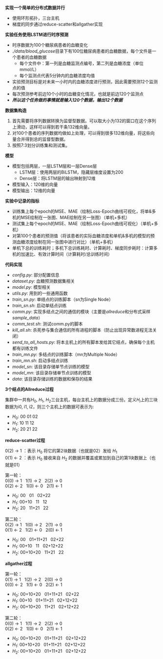 

**实现一个简单的分布式数据并行**
- 使用环形拓扑，三台主机
- 梯度的同步通过reduce-scatter和allgather实现


**实验任务使用LSTM进行时序预测**
- 时序数据为100个糖尿病患者的血糖变化
- *./data/blood_glucose*目录下有100位糖尿病患者的血糖数据，每个文件是一个患者的血糖数据
   - 每个文件中：第一列是血糖监测点编号，第二列是血糖浓度（单位mmol/L）
   - 每个监测点代表5分钟内的血糖浓度均值
- 实验预测目标是对未来一小时内的血糖浓度进行预测，因此需要预测12个监测点的值
- 每次预测参考前边10个小时的血糖变化情况，也就是前边120个监测点
- ***所以这个任务做的事情就是输入120个数据，输出12个数据***


**数据集构造**
1. 首先需要将序列数据转换为监督型数据。可以取大小为132的窗口在这个序列上滑动，这样可以得到若干条132维向量。
2. 对100个患者的序列数据均做如上处理，可以得到很多132维向量，将这些向量合并得到总的监督型数据。
3. 按照7:3划分训练集和测试集。

**模型**
- 模型包括两层，一层LSTM层和一层Dense层
    - LSTM层：使用两层的BiLSTM，隐藏层维度设置为200
    - Dense层：将LSTM层的输出映射到12维
- 模型输入：120维的向量
- 模型输出：12维的向量

**实验中记录的指标**
- 训练集上每个epoch的MSE、MAE（绘制Loss-Epoch曲线可视化，将单&多机的MSE绘制在一张图、MAE绘制在另一张图）（单机+多机）
- 测试集上每个epoch的MSE、MAE（绘制Loss-Epoch曲线可视化）（单机+多机）
- 对第100个患者的预测值（将该患者的实际血糖浓度和单机&多机的模型的预测血糖浓度绘制在同一张图中进行对比）（单机+多机）
- 单机下总的训练耗时；多机下总训练耗时、计算耗时、梯度同步耗时：计算多机的加速比、有效计算时间（计算耗时/总训练时间）

**代码实现**
- *config.py*: 部分配置信息
- *dataset.py*: 血糖预测数据集相关
- *model.py*: 模型相关
- *utils.py*: 用到的一些通用函数
- *train_sn.py*: 单结点的训练脚本（sn为Single Node）
- *train_sn.sh*: 启动单结点训练
- *comm.py*: 实现多结点之间的通信的模块（主要是*allreduce*和分布式采样*sample_data*）
- *comm_test.sh*: 测试comm.py的脚本
- *kill_all.sh*: 杀死参与集合通信的所有进程的脚本（防止出现异常数进程无法关闭）
- *send_to_all_hosts.py*: 将本主机上的所有脚本发给其它结点，确保每个主机都有训练文件
- *train_mn.py*: 多结点的训练脚本（mn为Multiple Node）
- *train_mn.sh*: 启动多结点训练
- *model_sn*: 该目录存储单节点训练的模型
- *model_mn*: 该目录存储单节点训练的模型
- *data*: 该目录存储训练的数据和保存的结果


**3个结点的Allreduce过程**

集群中一共有$H_0$, $H_1$, $H_2$三台主机，每台主机上的数据分成三份。定义$H_i$上的三块数据为i0, i1, i2，则三个主机上的数据可表示为:
- $H_0$:  00 01 02
- $H_1$:  10 11 12
- $H_2$:  20 21 22


**reduce-scatter过程**

0(2) $\rightarrow$ 1 ：表示 $H_0$ 将它的第2块数据（也就是02）发给 $H_1$ \
0(1) $\leftarrow$ 2 ：表示 $H_0$ 接收来自 $H_2$ 的数据并覆盖或累加到自己的第1块数据上（也就是01）

第一轮：\
0(0) $\rightarrow$ 1  &nbsp;  1(1) $\rightarrow$ 2  &nbsp;  2(2) $\rightarrow$ 0  \
0(2) $\leftarrow$ 2  &nbsp;  1(0) $\leftarrow$ 0  &nbsp;  2(1) $\leftarrow$ 1 
- $H_0$: 00     &nbsp; 01     &nbsp; 02+22
- $H_1$: 00+10  &nbsp; 11     &nbsp; 12
- $H_2$: 20     &nbsp; 11+21  &nbsp; 22

第二轮：\
0(2) $\rightarrow$ 1  &nbsp;  1(0) $\rightarrow$ 2  &nbsp;  2(1) $\rightarrow$ 0  \
0(1) $\leftarrow$ 2  &nbsp;  1(2) $\leftarrow$ 0  &nbsp;  2(0) $\leftarrow$ 1 
- $H_0$: 00       &nbsp; 01+11+21 &nbsp; 02+22
- $H_1$: 00+10    &nbsp; 11       &nbsp; 02+12+22
- $H_2$: 00+10+20 &nbsp; 11+21    &nbsp; 22

**allgather过程**

第一轮：\
0(1) $\rightarrow$ 1  &nbsp;  1(2) $\rightarrow$ 2  &nbsp;  2(0) $\rightarrow$ 0  \
0(0) $\leftarrow$ 2  &nbsp;  1(1) $\leftarrow$ 0  &nbsp;  2(2) $\leftarrow$ 1 
- $H_0$: 00+10+20 &nbsp; 01+11+21 &nbsp; 02+22
- $H_1$: 00+10    &nbsp; 01+11+21 &nbsp; 02+12+22
- $H_2$: 00+10+20 &nbsp; 11+21    &nbsp; 02+12+22

第二轮：\
0(0) $\rightarrow$ 1  &nbsp;  1(1) $\rightarrow$ 2  &nbsp;  2(2) $\rightarrow$ 0 \
0(2) $\leftarrow$ 2  &nbsp;  1(0) $\leftarrow$ 0  &nbsp;  2(1) $\leftarrow$ 1
- $H_0$: 00+10+20 &nbsp; 01+11+21 &nbsp; 02+12+22
- $H_1$: 00+10+20 &nbsp; 01+11+21 &nbsp; 02+12+22
- $H_2$: 00+10+20 &nbsp; 01+11+21 &nbsp; 02+12+22
